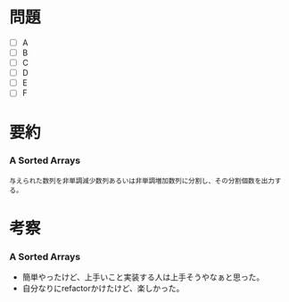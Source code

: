 # 問題
* [ ] A
* [ ] B
* [ ] C
* [ ] D
* [ ] E
* [ ] F

# 要約
### A  Sorted Arrays
```text
与えられた数列を非単調減少数列あるいは非単調増加数列に分割し、その分割個数を出力する。
```

# 考察
### A Sorted Arrays
- 簡単やったけど、上手いこと実装する人は上手そうやなぁと思った。
- 自分なりにrefactorかけたけど、楽しかった。
